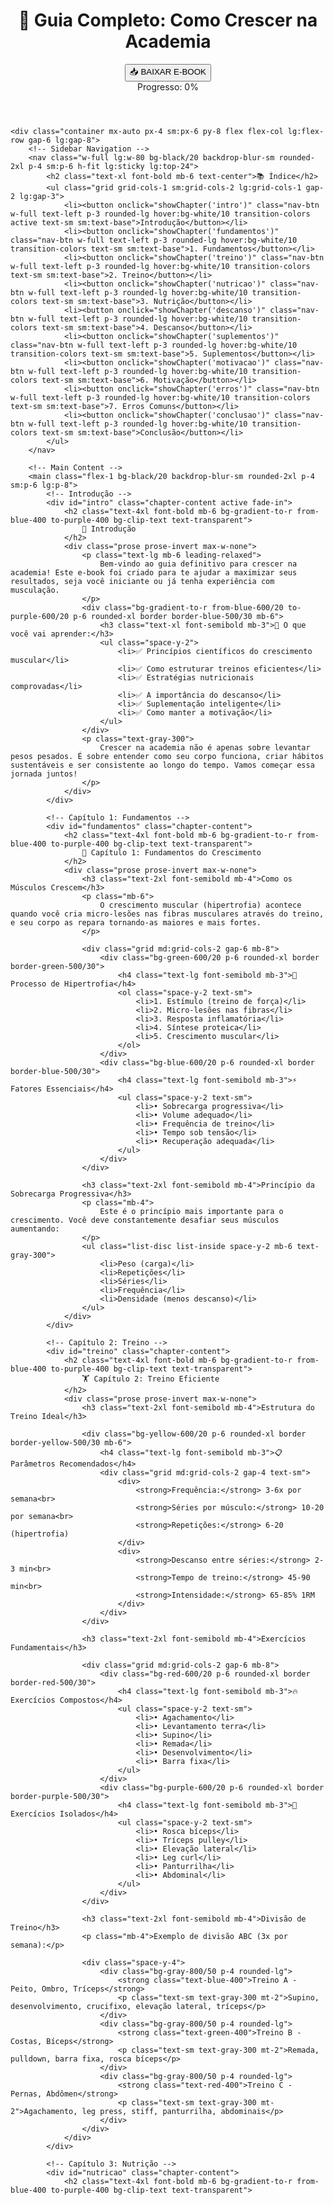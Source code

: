 <!DOCTYPE html>
<html lang="pt-BR">
<head>
    <meta charset="UTF-8">
    <meta name="viewport" content="width=device-width, initial-scale=1.0">
    <title>Guia Completo: Como Crescer na Academia</title>
    <script src="https://cdn.tailwindcss.com"></script>
    <style>
        .chapter-content {
            display: none;
        }
        .chapter-content.active {
            display: block;
        }
        .progress-bar {
            transition: width 0.3s ease;
        }
        @keyframes fadeIn {
            from { opacity: 0; transform: translateY(20px); }
            to { opacity: 1; transform: translateY(0); }
        }
        .fade-in {
            animation: fadeIn 0.5s ease-out;
        }
    </style>
</head>
<body class="bg-gradient-to-br from-blue-900 via-purple-900 to-indigo-900 min-h-screen text-white">
    <!-- Header -->
    <header class="bg-black/30 backdrop-blur-sm border-b border-white/10 sticky top-0 z-50">
        <div class="container mx-auto px-6 py-4">
            <div class="flex items-center justify-between">
                <h1 class="text-2xl font-bold bg-gradient-to-r from-blue-400 to-purple-400 bg-clip-text text-transparent">
                    💪 Guia Completo: Como Crescer na Academia
                </h1>
                <div class="flex flex-col sm:flex-row items-center gap-4">
                    <button onclick="downloadEbook()" class="bg-green-600 hover:bg-green-500 px-6 py-3 rounded-lg text-base font-bold transition-colors flex items-center space-x-2 shadow-lg hover:shadow-xl transform hover:scale-105 w-full sm:w-auto justify-center">
                        <span class="text-xl">📥</span>
                        <span>BAIXAR E-BOOK</span>
                    </button>
                    <div class="flex items-center space-x-3">
                        <div class="text-sm text-gray-300">
                            Progresso: <span id="progress-text">0%</span>
                        </div>
                        <div class="w-24 sm:w-32 h-2 bg-gray-700 rounded-full overflow-hidden">
                            <div id="progress-bar" class="progress-bar h-full bg-gradient-to-r from-blue-500 to-purple-500 w-0"></div>
                        </div>
                    </div>
                </div>
            </div>
        </div>
    </header>

    <div class="container mx-auto px-4 sm:px-6 py-8 flex flex-col lg:flex-row gap-6 lg:gap-8">
        <!-- Sidebar Navigation -->
        <nav class="w-full lg:w-80 bg-black/20 backdrop-blur-sm rounded-2xl p-4 sm:p-6 h-fit lg:sticky lg:top-24">
            <h2 class="text-xl font-bold mb-6 text-center">📚 Índice</h2>
            <ul class="grid grid-cols-1 sm:grid-cols-2 lg:grid-cols-1 gap-2 lg:gap-3">
                <li><button onclick="showChapter('intro')" class="nav-btn w-full text-left p-3 rounded-lg hover:bg-white/10 transition-colors active text-sm sm:text-base">Introdução</button></li>
                <li><button onclick="showChapter('fundamentos')" class="nav-btn w-full text-left p-3 rounded-lg hover:bg-white/10 transition-colors text-sm sm:text-base">1. Fundamentos</button></li>
                <li><button onclick="showChapter('treino')" class="nav-btn w-full text-left p-3 rounded-lg hover:bg-white/10 transition-colors text-sm sm:text-base">2. Treino</button></li>
                <li><button onclick="showChapter('nutricao')" class="nav-btn w-full text-left p-3 rounded-lg hover:bg-white/10 transition-colors text-sm sm:text-base">3. Nutrição</button></li>
                <li><button onclick="showChapter('descanso')" class="nav-btn w-full text-left p-3 rounded-lg hover:bg-white/10 transition-colors text-sm sm:text-base">4. Descanso</button></li>
                <li><button onclick="showChapter('suplementos')" class="nav-btn w-full text-left p-3 rounded-lg hover:bg-white/10 transition-colors text-sm sm:text-base">5. Suplementos</button></li>
                <li><button onclick="showChapter('motivacao')" class="nav-btn w-full text-left p-3 rounded-lg hover:bg-white/10 transition-colors text-sm sm:text-base">6. Motivação</button></li>
                <li><button onclick="showChapter('erros')" class="nav-btn w-full text-left p-3 rounded-lg hover:bg-white/10 transition-colors text-sm sm:text-base">7. Erros Comuns</button></li>
                <li><button onclick="showChapter('conclusao')" class="nav-btn w-full text-left p-3 rounded-lg hover:bg-white/10 transition-colors text-sm sm:text-base">Conclusão</button></li>
            </ul>
        </nav>

        <!-- Main Content -->
        <main class="flex-1 bg-black/20 backdrop-blur-sm rounded-2xl p-4 sm:p-6 lg:p-8">
            <!-- Introdução -->
            <div id="intro" class="chapter-content active fade-in">
                <h2 class="text-4xl font-bold mb-6 bg-gradient-to-r from-blue-400 to-purple-400 bg-clip-text text-transparent">
                    🚀 Introdução
                </h2>
                <div class="prose prose-invert max-w-none">
                    <p class="text-lg mb-6 leading-relaxed">
                        Bem-vindo ao guia definitivo para crescer na academia! Este e-book foi criado para te ajudar a maximizar seus resultados, seja você iniciante ou já tenha experiência com musculação.
                    </p>
                    <div class="bg-gradient-to-r from-blue-600/20 to-purple-600/20 p-6 rounded-xl border border-blue-500/30 mb-6">
                        <h3 class="text-xl font-semibold mb-3">🎯 O que você vai aprender:</h3>
                        <ul class="space-y-2">
                            <li>✅ Princípios científicos do crescimento muscular</li>
                            <li>✅ Como estruturar treinos eficientes</li>
                            <li>✅ Estratégias nutricionais comprovadas</li>
                            <li>✅ A importância do descanso</li>
                            <li>✅ Suplementação inteligente</li>
                            <li>✅ Como manter a motivação</li>
                        </ul>
                    </div>
                    <p class="text-gray-300">
                        Crescer na academia não é apenas sobre levantar pesos pesados. É sobre entender como seu corpo funciona, criar hábitos sustentáveis e ser consistente ao longo do tempo. Vamos começar essa jornada juntos!
                    </p>
                </div>
            </div>

            <!-- Capítulo 1: Fundamentos -->
            <div id="fundamentos" class="chapter-content">
                <h2 class="text-4xl font-bold mb-6 bg-gradient-to-r from-blue-400 to-purple-400 bg-clip-text text-transparent">
                    🧬 Capítulo 1: Fundamentos do Crescimento
                </h2>
                <div class="prose prose-invert max-w-none">
                    <h3 class="text-2xl font-semibold mb-4">Como os Músculos Crescem</h3>
                    <p class="mb-6">
                        O crescimento muscular (hipertrofia) acontece quando você cria micro-lesões nas fibras musculares através do treino, e seu corpo as repara tornando-as maiores e mais fortes.
                    </p>
                    
                    <div class="grid md:grid-cols-2 gap-6 mb-8">
                        <div class="bg-green-600/20 p-6 rounded-xl border border-green-500/30">
                            <h4 class="text-lg font-semibold mb-3">🔬 Processo de Hipertrofia</h4>
                            <ol class="space-y-2 text-sm">
                                <li>1. Estímulo (treino de força)</li>
                                <li>2. Micro-lesões nas fibras</li>
                                <li>3. Resposta inflamatória</li>
                                <li>4. Síntese proteica</li>
                                <li>5. Crescimento muscular</li>
                            </ol>
                        </div>
                        <div class="bg-blue-600/20 p-6 rounded-xl border border-blue-500/30">
                            <h4 class="text-lg font-semibold mb-3">⚡ Fatores Essenciais</h4>
                            <ul class="space-y-2 text-sm">
                                <li>• Sobrecarga progressiva</li>
                                <li>• Volume adequado</li>
                                <li>• Frequência de treino</li>
                                <li>• Tempo sob tensão</li>
                                <li>• Recuperação adequada</li>
                            </ul>
                        </div>
                    </div>

                    <h3 class="text-2xl font-semibold mb-4">Princípio da Sobrecarga Progressiva</h3>
                    <p class="mb-4">
                        Este é o princípio mais importante para o crescimento. Você deve constantemente desafiar seus músculos aumentando:
                    </p>
                    <ul class="list-disc list-inside space-y-2 mb-6 text-gray-300">
                        <li>Peso (carga)</li>
                        <li>Repetições</li>
                        <li>Séries</li>
                        <li>Frequência</li>
                        <li>Densidade (menos descanso)</li>
                    </ul>
                </div>
            </div>

            <!-- Capítulo 2: Treino -->
            <div id="treino" class="chapter-content">
                <h2 class="text-4xl font-bold mb-6 bg-gradient-to-r from-blue-400 to-purple-400 bg-clip-text text-transparent">
                    🏋️ Capítulo 2: Treino Eficiente
                </h2>
                <div class="prose prose-invert max-w-none">
                    <h3 class="text-2xl font-semibold mb-4">Estrutura do Treino Ideal</h3>
                    
                    <div class="bg-yellow-600/20 p-6 rounded-xl border border-yellow-500/30 mb-6">
                        <h4 class="text-lg font-semibold mb-3">📋 Parâmetros Recomendados</h4>
                        <div class="grid md:grid-cols-2 gap-4 text-sm">
                            <div>
                                <strong>Frequência:</strong> 3-6x por semana<br>
                                <strong>Séries por músculo:</strong> 10-20 por semana<br>
                                <strong>Repetições:</strong> 6-20 (hipertrofia)
                            </div>
                            <div>
                                <strong>Descanso entre séries:</strong> 2-3 min<br>
                                <strong>Tempo de treino:</strong> 45-90 min<br>
                                <strong>Intensidade:</strong> 65-85% 1RM
                            </div>
                        </div>
                    </div>

                    <h3 class="text-2xl font-semibold mb-4">Exercícios Fundamentais</h3>
                    
                    <div class="grid md:grid-cols-2 gap-6 mb-8">
                        <div class="bg-red-600/20 p-6 rounded-xl border border-red-500/30">
                            <h4 class="text-lg font-semibold mb-3">🔥 Exercícios Compostos</h4>
                            <ul class="space-y-2 text-sm">
                                <li>• Agachamento</li>
                                <li>• Levantamento terra</li>
                                <li>• Supino</li>
                                <li>• Remada</li>
                                <li>• Desenvolvimento</li>
                                <li>• Barra fixa</li>
                            </ul>
                        </div>
                        <div class="bg-purple-600/20 p-6 rounded-xl border border-purple-500/30">
                            <h4 class="text-lg font-semibold mb-3">🎯 Exercícios Isolados</h4>
                            <ul class="space-y-2 text-sm">
                                <li>• Rosca bíceps</li>
                                <li>• Tríceps pulley</li>
                                <li>• Elevação lateral</li>
                                <li>• Leg curl</li>
                                <li>• Panturrilha</li>
                                <li>• Abdominal</li>
                            </ul>
                        </div>
                    </div>

                    <h3 class="text-2xl font-semibold mb-4">Divisão de Treino</h3>
                    <p class="mb-4">Exemplo de divisão ABC (3x por semana):</p>
                    
                    <div class="space-y-4">
                        <div class="bg-gray-800/50 p-4 rounded-lg">
                            <strong class="text-blue-400">Treino A - Peito, Ombro, Tríceps</strong>
                            <p class="text-sm text-gray-300 mt-2">Supino, desenvolvimento, crucifixo, elevação lateral, tríceps</p>
                        </div>
                        <div class="bg-gray-800/50 p-4 rounded-lg">
                            <strong class="text-green-400">Treino B - Costas, Bíceps</strong>
                            <p class="text-sm text-gray-300 mt-2">Remada, pulldown, barra fixa, rosca bíceps</p>
                        </div>
                        <div class="bg-gray-800/50 p-4 rounded-lg">
                            <strong class="text-red-400">Treino C - Pernas, Abdômen</strong>
                            <p class="text-sm text-gray-300 mt-2">Agachamento, leg press, stiff, panturrilha, abdominais</p>
                        </div>
                    </div>
                </div>
            </div>

            <!-- Capítulo 3: Nutrição -->
            <div id="nutricao" class="chapter-content">
                <h2 class="text-4xl font-bold mb-6 bg-gradient-to-r from-blue-400 to-purple-400 bg-clip-text text-transparent">
